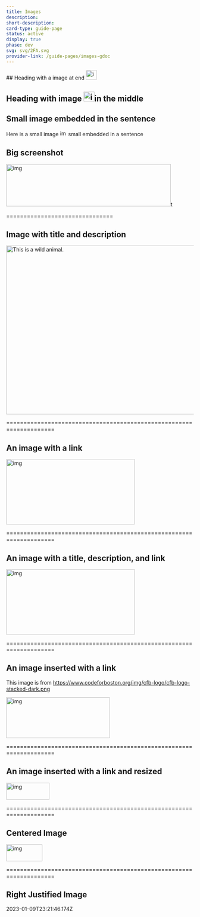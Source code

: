 ```yaml
---
title: Images
description: 
short-description: 
card-type: guide-page
status: active
display: true
phase: dev
svg: svg/2FA.svg
provider-link: /guide-pages/images-gdoc
---
```

<div class="content-section">
<div class="section-container" markdown="1">
## Heading with a image at end <img src="/assets/images/guide-pages/images-kix.ev5ecyfkrnw9-gdoc.png" title="" alt="img" height="26PT" width="29PT">

## Heading with image <img src="/assets/images/guide-pages/images-kix.qixv2xob2y2r-gdoc.png" title="" alt="img" height="26PT" width="29PT">in the middle 

## Small image embedded in the sentence


Here is a small image <img src="/assets/images/guide-pages/images-kix.oq8dbgyvlls7-gdoc.png" title="" alt="img" height="16PT" width="18PT"> small embedded in a sentence

## Big screenshot


<img src="/assets/images/guide-pages/images-kix.kddapeqgsmu2-gdoc.png" title="" alt="img" height="113PT" width="442PT">t


===============================

## Image with title and description


<img src="/assets/images/guide-pages/images-kix.hzxae7urw0ps-gdoc.png" title="A cute but DANGEROUS cat" alt="This is a wild animal." height="452PT" width="540PT">


====================================================================

## An image with a link 


<a href="https://hackforla.org"><img src="/assets/images/guide-pages/images-kix.2wzcr0yvecvn-gdoc.png" title="" alt="img" height="175PT" width="345PT"></a>


====================================================================

## An image with a title, description, and link


<a href="https://hackforla.org"><img src="/assets/images/guide-pages/images-kix.h4w26n3u65e4-gdoc.png" title="" alt="img" height="175PT" width="345PT"></a>


====================================================================

## An image inserted with a link


This image is from https://www.codeforboston.org/img/cfb-logo/cfb-logo-stacked-dark.png


<img src="/assets/images/guide-pages/images-kix.2trx3axtnom8-gdoc.png" title="" alt="img" height="109PT" width="278PT">


====================================================================

## An image inserted with a link and resized


<a href="https://google.com"><img src="/assets/images/guide-pages/images-kix.5339ecji5sn2-gdoc.png" title="" alt="img" height="45PT" width="116PT"></a>


====================================================================

## Centered Image

<div class="center" markdown="1">


<img src="/assets/images/guide-pages/images-kix.m4hgxr43lors-gdoc.png" title="" alt="img" height="45PT" width="97PT">

</div>


====================================================================

## Right Justified Image
</div>
</div> 2023-01-09T23:21:46.174Z